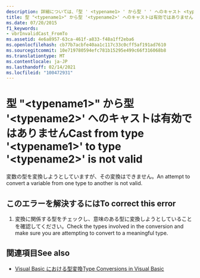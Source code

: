 ```yaml
---
description: 詳細については、「型 ' <typename1> ' から型 ' ' へのキャスト <typename2> が無効です」を参照してください。
title: 型 "<typename1>" から型 '<typename2>' へのキャストは有効ではありません
ms.date: 07/20/2015
f1_keywords:
- vbrInvalidCast_FromTo
ms.assetid: 4e6a8957-63ca-461f-a833-f48a1ff2eba6
ms.openlocfilehash: cb77b7acbfe40aa1c117c33c0cff5af191ad7610
ms.sourcegitcommit: 10e719780594efc781b15295e499c66f316068b8
ms.translationtype: MT
ms.contentlocale: ja-JP
ms.lasthandoff: 02/14/2021
ms.locfileid: "100472931"
---
```

# <a name="cast-from-type-typename1-to-type-typename2-is-not-valid"></a><span data-ttu-id="6dd48-103">型 "\<typename1>" から型 '\<typename2>' へのキャストは有効ではありません</span><span class="sxs-lookup"><span data-stu-id="6dd48-103">Cast from type '\<typename1>' to type '\<typename2>' is not valid</span></span>

<span data-ttu-id="6dd48-104">変数の型を変換しようとしていますが、その変換はできません。</span><span class="sxs-lookup"><span data-stu-id="6dd48-104">An attempt to convert a variable from one type to another is not valid.</span></span>  
  
## <a name="to-correct-this-error"></a><span data-ttu-id="6dd48-105">このエラーを解決するには</span><span class="sxs-lookup"><span data-stu-id="6dd48-105">To correct this error</span></span>  
  
1. <span data-ttu-id="6dd48-106">変換に関係する型をチェックし、意味のある型に変換しようとしていることを確認してください。</span><span class="sxs-lookup"><span data-stu-id="6dd48-106">Check the types involved in the conversion and make sure you are attempting to convert to a meaningful type.</span></span>  
  
## <a name="see-also"></a><span data-ttu-id="6dd48-107">関連項目</span><span class="sxs-lookup"><span data-stu-id="6dd48-107">See also</span></span>

- [<span data-ttu-id="6dd48-108">Visual Basic における型変換</span><span class="sxs-lookup"><span data-stu-id="6dd48-108">Type Conversions in Visual Basic</span></span>](../programming-guide/language-features/data-types/type-conversions.md)
